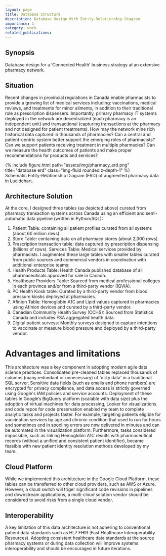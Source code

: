 ```yaml
---
layout: page
title: Database Structure 
description: Database Design With Entity-Relationship Diagram
importance: 1
category: work
related_publications: 
---
```


## Synopsis 
Database design for a ‘Connected Health’ business strategy at an extensive pharmacy network.
 
## Situation  
Recent changes in provincial regulations in Canada enable pharmacists to provide a growing list of medical services including: vaccinations, medical reviews, and treatments for minor ailments, in addition to their traditional role as prescription dispensers. Importantly, primary pharmacy IT systems deployed in the network are decentralized (each pharmacy is an independent unit) and transactional (capturing transactions at the pharmacy and not designed for patient treatments). 
How may the network mine rich historical data captured in thousands of pharmacies?
Can a central and patient-centric system better support the emerging roles of pharmacists? 
Can we support patients receiving treatment in multiple pharmacies? 
Can we measure the health outcomes of patients and make proper recommendations for products and services? 



</div>
<div class="row">
    <div class="col-sm mt-3 mt-md-0">
        {% include figure.html path="assets/img/pharmacy_erd.png" title="database erd" class="img-fluid rounded z-depth-1" %}
    </div>
</div>
<div class="caption">
    Schematic Entity-Relationship Diagram (ERD) of augmented pharmacy data in Lucidchart.
</div>

## Architecture Solution
At the core, I designed three tables (as depicted above) curated from pharmacy transaction systems across Canada using an efficient and semi-automatic data pipeline (written in Python/SQL): 
1. Patient Table: containing all patient profiles curated from all systems (about 60 million rows).
2. Store Table: containing data on all pharmacy stores (about 2,000 rows).
3. Prescription transaction table: data captured by prescription dispensing (billions of rows). 
Services Table: Medical services provided by pharmacists. 
I augmented these large tables with smaller tables curated from public sources and commercial vendors in coordination with additional enterprise teams:
4. Health Products Table: Health Canada published database of all pharmaceuticals approved for sale in Canada. 
5. Healthcare Providers Table: Sourced from medical professional colleges in each province and/or from a third-party vendor (IQVIA). 
6. PC Health Kiosk table: Curated by a third-party vendor from blood pressure kiosks deployed at pharmacies.  
7. Afinion Table: Hemoglobin A1C and Lipid values captured in pharmacies using Afinion devices and curated by a third-party vendor.  
8. Canadian Community Health Survey (CCHS): Sourced from Statistics Canada and includes FSA aggregated health data.
9. Digital patient surveys: Monthly surveys designed to capture intentions to vaccinate or measure blood pressure and deployed by a third-party vendor. 


# Advantages and limitations
This architecture was a key component in adopting modern agile data science practices. Consolidated pre-cleaned tables replaced thousands of columns (many redundant or unnecessary) of 'dirty data' in a traditional SQL server. Sensitive data fields (such as emails and phone numbers) are encrypted for privacy compliance, and data access is strictly governed using Google's IAM policies and service accounts. Deployment of these tables in Google’s BigQuery platform (scalable with data size) plus the adoption of virtual machines for data processing, Looker for visualizations, and code repos for code preservation enabled my team to complete analytic tasks and projects faster. For example, targeting patients eligible for vaccination services by age and chronic condition that used to run for hours and sometimes end in spooling errors are now delivered in minutes and can be automated in the visualization platform. Furthermore, tasks considered impossible, such as linking Hemoglobin A1C results with pharmaceutical records (without a unified and consistent patient identifier), became feasible with new patient identity resolution methods developed by my team.   

## Cloud Platform
While we implemented this architecture in the Google Cloud Platform, these tables can be transferred to other cloud providers, such as AWS or Azure. However, a cloud switch will triger significant code revisions in pipelines and downstream applications, a multi-cloud solution vendor should be considered to avoid risks from a single cloud vendor.  

## Interoperability 
A key limitation of this data architecture is not adhering to conventional patient data standards such as HL7 FHIR (Fast Healthcare Interoperability Resources). Adopting consistent healthcare data standards at the source pharmacy systems or during data collection will improve systems interoperability and should be encouraged in future iterations.




